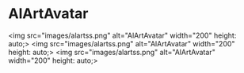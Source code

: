 # AlArtAvatar



<img src="images/alartss.png" alt="AlArtAvatar" width="200" height: auto;>  <img src="images/alartss.png" alt="AlArtAvatar" width="200" height: auto;>  <img src="images/alartss.png" alt="AlArtAvatar" width="200" height: auto;>
